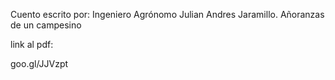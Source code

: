 
Cuento escrito por: Ingeniero Agrónomo Julian Andres Jaramillo.
Añoranzas de un campesino

link al pdf:

goo.gl/JJVzpt


